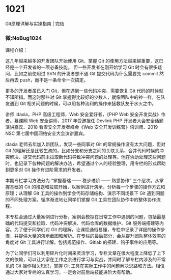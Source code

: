 # 1021
Git原理详解与实操指南 | 完结
### 微:NoBug1024 


课程介绍：

这几年越来越多的开发团队开始使用 Git，掌握 Git 的使用方法越来越重要，这已经是一个开发者的一项必备技能。 但一些开发者在刚开始学习 Git 时会有很多疑问，比如之前使用过 SVN 的开发者想不通 Git 提交代码为什么需要先 commit 然后再去 push，而不是一条命令一次搞定。

更多的开发者虽已入门 Git，但在遇到一些代码冲突、需要恢复 Git 代码的时候就不知所措。而这时那些对 Git 掌握得比较好的少数人，就像团队中的神一样，在队友遇到 Git 相关问题的时候，可以用各种流利的操作来拯救队友于水火之中。

讲师 idaxia，PHP 高级工程师，Web 安全爱好者，《PHP Web 安全开发实战》作者。慕课网 Web 安全讲师，2017 年受邀担任 Devlink PHP 开发者大会安全话题演讲嘉宾、2018 看雪安全开发者峰会《Web 安全开发训练营》培训师、2019 NSC 第七届中国网络安全大会演讲嘉宾。

idaxia 老师去年加入新团队，发现一些同事对 Git 的常规操作没有太大问题，但对 Git 的理解还是比较生疏的，比如分支和分支之间的关联关系、合并代码时候的冲突解决、提交代码前未拉取新代码导致冲突问题的处理等。他在协助处理这些问题时，也记录下各种问题的解决办法，希望通过个人的经验整理，用专栏的形式帮助到更多对 Git 操作有进阶需求的开发者。

本期专栏学习方法分为 “掌握基础 —— 稳步进阶 —— 熟悉协作” 三个层次。从掌握基础的 Git 的推送和拉取开始，以案例进行演示，分析每一个步骤的操作方式和原理；从理解 Git 工具的操作到学会代码存储结构、演示不同场景下 Git 遇到问题的不同处理方案，循序渐进地让同学们掌握 Git 工具在团队协作中的整体协作流程。

本专栏会通过大量案例进行分析，案例会模拟在日常工作中遇到的问题，包括最基础的代码提交和拉取、代码冲突解决、代码仓库的数据维护、Git 服务端搭建等内容。为了便于同学们对 Git 的理解，让课程通俗易懂，专栏中记录了详细的操作步骤，并提供大量的演示截图和解析。在专栏的最后部分，会从提升团队整体效率的角度对 Git 工具进行详解，包括规范操作、Gitlab 的搭建、钩子事件的应用等。

为了让同学们可以利用碎片化时间来灵活学习，专栏文章在很大程度上降低了上下文的依赖，可以让大家在工作之余进行学习与实战，并同时了解专栏内涉及的不常见的 Git 操作相关知识，掌握 Git 工具在实际工作中的问题解决思路和方法。相信通过大家对专栏的认真学习，一定会对前后端技能进阶大有帮助。
